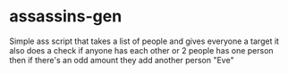 # assassins-gen
Simple ass script that takes a list of people and gives everyone a target it also does a check if anyone has each other or 2 people has one person then if there's an odd amount they add another person "Eve"
